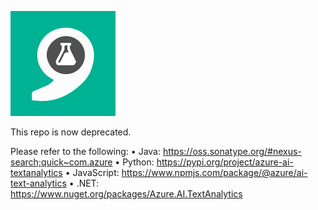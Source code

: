 ![Text Analytics](Docs/Images/TextAnalytics.png)

This repo is now deprecated.

Please refer to the following:
•	Java: https://oss.sonatype.org/#nexus-search;quick~com.azure 
•	Python: https://pypi.org/project/azure-ai-textanalytics
•	JavaScript: https://www.npmjs.com/package/@azure/ai-text-analytics 
•	.NET: https://www.nuget.org/packages/Azure.AI.TextAnalytics 
